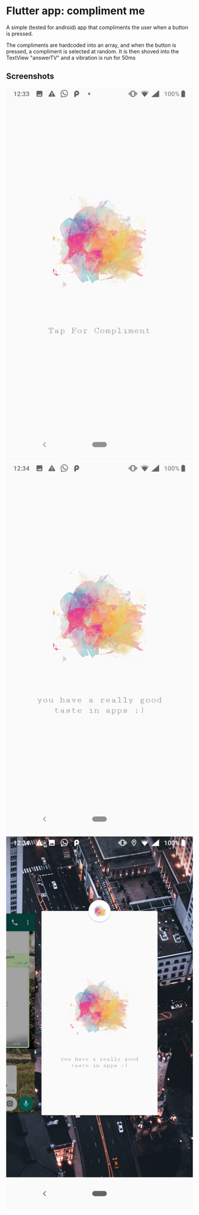 # Flutter app: compliment me

A simple (tested for android) app that compliments the user when a button is pressed.

The compliments are hardcoded into an array, and when the button is pressed, a compliment is selected at random.
It is then shoved into the TextView "answerTV" and a vibration is run for 50ms


## Screenshots

![App Screenshot](https://github.com/kendalpercimoney/complimentme/blob/master/Screenshots/Screenshot_20190804-123359.png)
![App Screenshot](https://github.com/kendalpercimoney/complimentme/blob/master/Screenshots/Screenshot_20190804-123408.png)
![App Screenshot](https://github.com/kendalpercimoney/complimentme/blob/master/Screenshots/Screenshot_20190804-123445.png)